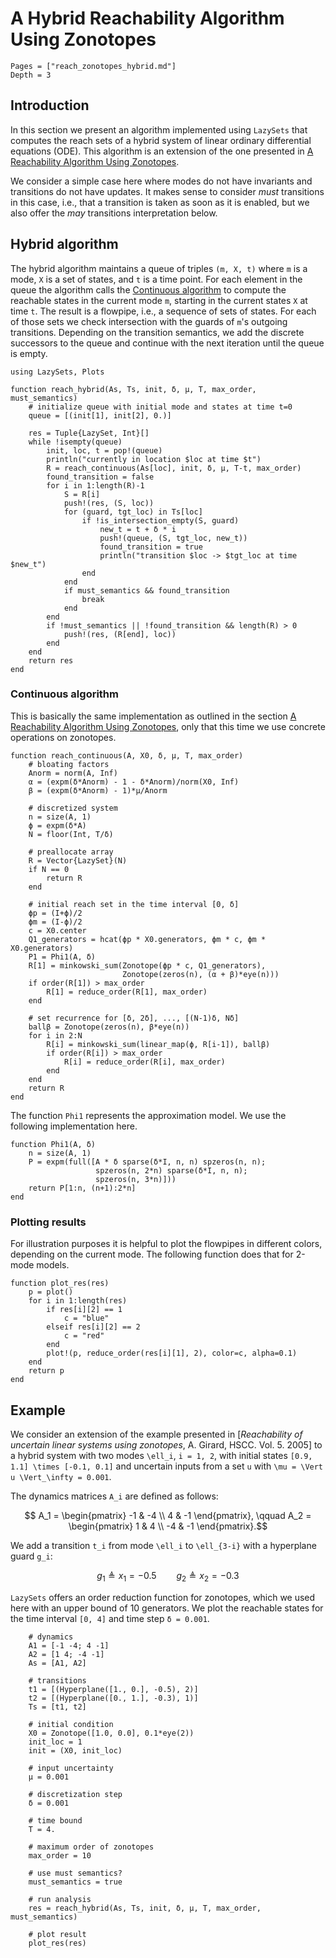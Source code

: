 # A Hybrid Reachability Algorithm Using Zonotopes

```@contents
Pages = ["reach_zonotopes_hybrid.md"]
Depth = 3
```

## Introduction

In this section we present an algorithm implemented using `LazySets` that
computes the reach sets of a hybrid system of linear ordinary differential
equations (ODE).
This algorithm is an extension of the one presented in
[A Reachability Algorithm Using Zonotopes](@ref).

We consider a simple case here where modes do not have invariants and
transitions do not have updates.
It makes sense to consider *must* transitions in this case, i.e., that a
transition is taken as soon as it is enabled, but we also offer the *may*
transitions interpretation below.


## Hybrid algorithm

The hybrid algorithm maintains a queue of triples ``(m, X, t)`` where ``m`` is a
mode, ``X`` is a set of states, and ``t`` is a time point.
For each element in the queue the algorithm calls the
[Continuous algorithm](@ref) to compute the reachable states in the current mode
``m``, starting in the current states ``X`` at time ``t``.
The result is a flowpipe, i.e., a sequence of sets of states.
For each of those sets we check intersection with the guards of ``m``'s outgoing
transitions.
Depending on the transition semantics, we add the discrete successors to the
queue and continue with the next iteration until the queue is empty.

```@example example_reach_zonotopes_hybrid
using LazySets, Plots

function reach_hybrid(As, Ts, init, δ, μ, T, max_order, must_semantics)
    # initialize queue with initial mode and states at time t=0
    queue = [(init[1], init[2], 0.)]

    res = Tuple{LazySet, Int}[]
    while !isempty(queue)
        init, loc, t = pop!(queue)
        println("currently in location $loc at time $t")
        R = reach_continuous(As[loc], init, δ, μ, T-t, max_order)
        found_transition = false
        for i in 1:length(R)-1
            S = R[i]
            push!(res, (S, loc))
            for (guard, tgt_loc) in Ts[loc]
                if !is_intersection_empty(S, guard)
                    new_t = t + δ * i
                    push!(queue, (S, tgt_loc, new_t))
                    found_transition = true
                    println("transition $loc -> $tgt_loc at time $new_t")
                end
            end
            if must_semantics && found_transition
                break
            end
        end
        if !must_semantics || !found_transition && length(R) > 0
            push!(res, (R[end], loc))
        end
    end
    return res
end
```

### Continuous algorithm

This is basically the same implementation as outlined in the section
[A Reachability Algorithm Using Zonotopes](@ref), only that this time we use
concrete operations on zonotopes.

```@example example_reach_zonotopes_hybrid
function reach_continuous(A, X0, δ, μ, T, max_order)
    # bloating factors
    Anorm = norm(A, Inf)
    α = (expm(δ*Anorm) - 1 - δ*Anorm)/norm(X0, Inf)
    β = (expm(δ*Anorm) - 1)*μ/Anorm

    # discretized system
    n = size(A, 1)
    ϕ = expm(δ*A)
    N = floor(Int, T/δ)

    # preallocate array
    R = Vector{LazySet}(N)
    if N == 0
        return R
    end

    # initial reach set in the time interval [0, δ]
    ϕp = (I+ϕ)/2
    ϕm = (I-ϕ)/2
    c = X0.center
    Q1_generators = hcat(ϕp * X0.generators, ϕm * c, ϕm * X0.generators)
    P1 = Phi1(A, δ)
    R[1] = minkowski_sum(Zonotope(ϕp * c, Q1_generators),
                         Zonotope(zeros(n), (α + β)*eye(n)))
    if order(R[1]) > max_order
        R[1] = reduce_order(R[1], max_order)
    end

    # set recurrence for [δ, 2δ], ..., [(N-1)δ, Nδ]
    ballβ = Zonotope(zeros(n), β*eye(n))
    for i in 2:N
        R[i] = minkowski_sum(linear_map(ϕ, R[i-1]), ballβ)
        if order(R[i]) > max_order
            R[i] = reduce_order(R[i], max_order)
        end
    end
    return R
end
```

The function `Phi1` represents the approximation model.
We use the following implementation here.

```@example example_reach_zonotopes_hybrid
function Phi1(A, δ)
    n = size(A, 1)
    P = expm(full([A * δ sparse(δ*I, n, n) spzeros(n, n);
                   spzeros(n, 2*n) sparse(δ*I, n, n);
                   spzeros(n, 3*n)]))
    return P[1:n, (n+1):2*n]
end
```

### Plotting results

For illustration purposes it is helpful to plot the flowpipes in different
colors, depending on the current mode.
The following function does that for 2-mode models.

```@example example_reach_zonotopes_hybrid
function plot_res(res)
    p = plot()
    for i in 1:length(res)
        if res[i][2] == 1
            c = "blue"
        elseif res[i][2] == 2
            c = "red"
        end
        plot!(p, reduce_order(res[i][1], 2), color=c, alpha=0.1)
    end
    return p
end
```

## Example

We consider an extension of the example presented in
[*Reachability of uncertain linear systems using zonotopes*, A. Girard, HSCC. Vol. 5. 2005]
to a hybrid system with two modes ``\ell_i``, ``i = 1, 2``, with initial states
``[0.9, 1.1] \times [-0.1, 0.1]`` and uncertain inputs from a set ``u`` with
``\mu = \Vert u \Vert_\infty = 0.001``.

The dynamics matrices ``A_i`` are defined as follows:

```math
	A_1 = \begin{pmatrix} -1 & -4 \\ 4 & -1 \end{pmatrix}, \qquad A_2 = \begin{pmatrix} 1 & 4 \\ -4 & -1 \end{pmatrix}.
```
We add a transition ``t_i`` from mode ``\ell_i`` to ``\ell_{3-i}`` with a
hyperplane guard ``g_i``:

```math
	g_1 \triangleq x_1 = -0.5 \qquad g_2 \triangleq x_2 = -0.3
```

`LazySets` offers an order reduction function for zonotopes, which we used here
with an upper bound of 10 generators. We plot the reachable states for the time
interval ``[0, 4]`` and time step ``δ = 0.001``.

```@example example_reach_zonotopes_hybrid
    # dynamics
    A1 = [-1 -4; 4 -1]
    A2 = [1 4; -4 -1]
    As = [A1, A2]

    # transitions
    t1 = [(Hyperplane([1., 0.], -0.5), 2)]
    t2 = [(Hyperplane([0., 1.], -0.3), 1)]
    Ts = [t1, t2]

    # initial condition
    X0 = Zonotope([1.0, 0.0], 0.1*eye(2))
    init_loc = 1
    init = (X0, init_loc)

    # input uncertainty
    μ = 0.001

    # discretization step
    δ = 0.001

    # time bound
    T = 4.

    # maximum order of zonotopes
    max_order = 10

    # use must semantics?
    must_semantics = true

    # run analysis
    res = reach_hybrid(As, Ts, init, δ, μ, T, max_order, must_semantics)

    # plot result
    plot_res(res)
```

